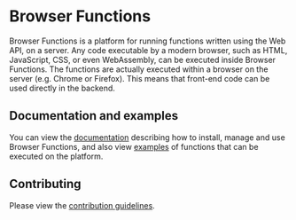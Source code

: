 # Browser Functions

Browser Functions is a platform for running functions written using the Web API, on a server. Any code executable by a modern browser, such as HTML, JavaScript, CSS, or even WebAssembly, can be executed inside Browser Functions. The functions are actually executed within a browser on the server (e.g. Chrome or Firefox). This means that front-end code can be used directly in the backend.

## Documentation and examples

You can view the [documentation](docs/index.md) describing how to install, manage and use Browser Functions, and also view [examples](/functions_root/examples/files) of functions that can be executed on the platform.

## Contributing

Please view the [contribution guidelines](CONTRIBUTING.md).
